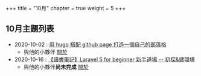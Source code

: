 +++
title = "10月"
chapter = true
weight = 5
+++

## 10月主題列表

* 2020-10-02 : [用 hugo 搭配 github page 打造一個自己的部落格](/posts/2020/10/setting-github-page-with-hugo)
    + 與他的小夥伴 [關於](/posts/2020/10/setting-github-page-with-hugo-murmur)
* 2020-10-16 : [【讀書筆記】Laravel 5 for beginner 新手道場 -- 初探&建環境](/posts/2020/10/laravel5-book-kj-01)
    + 與他的小夥伴**尚未完成** [關於](/posts/2020/10/laravel5-book-kj-01-murmur)